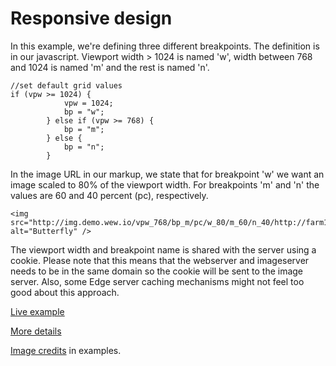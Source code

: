 # Responsive design 

In this example, we're defining three different breakpoints. The definition is in our javascript. Viewport width > 1024 is named 'w', width between 768 and 1024 is named 'm' and the rest is named 'n'.

    //set default grid values
    if (vpw >= 1024) {
                vpw = 1024;
                bp = "w";
            } else if (vpw >= 768) {
                bp = "m";
            } else {
                bp = "n";
            }

In the image URL in our markup, we state that for breakpoint 'w' we want an image scaled to 80% of the viewport width. For breakpoints 'm' and 'n' the values are 60 and 40 percent (pc), respectively.

    <img src="http://img.demo.wew.io/vpw_768/bp_m/pc/w_80/m_60/n_40/http://farm1.staticflickr.com/154/369525606_c77b69e92c_o_d.jpg" alt="Butterfly" />

The viewport width and breakpoint name is shared with the server using a cookie. Please note that this means that the webserver and imageserver needs to be in the same domain so the cookie will be sent to the image server.
Also, some Edge server caching mechanisms might not feel too good about this approach.

[Live example](http://demo.wew.io/Image-Server/examples/cookie-example/)

[More details](https://github.com/whateverweb/Image-Server/blob/master/README.md)

[Image credits](http://www.flickr.com/photos/bengchye_loo/369525606/sizes/o/in/photostream/) in examples.
